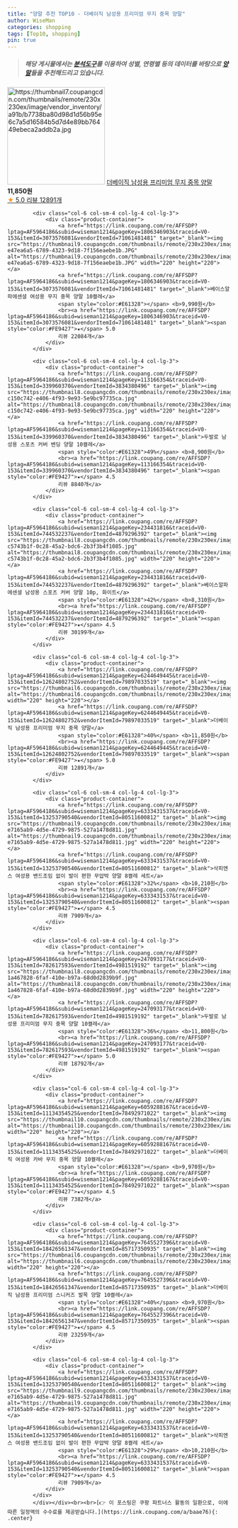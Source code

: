 ```yaml
---
title: "양말 추천 TOP10 - 더베이직 남성용 프리미엄 무지 중목 양말"
author: WiseMan
categories: shopping
tags: [Top10, shopping]
pin: true
---
```


> ##### 해당 게시물에서는 [**분석도구**](https://itemscout.io/)를 이용하여 **성별**, **연령별** 등의 데이터를 바탕으로 [**양말**](https://link.coupang.com/a/baae76)들을 추천해드리고 있습니다.
<div class="container"><div class="row">
            <div class="col-6 col-sm-4 col-lg-4 col-lg-3">
                <div class="product-container">
                    <a href="https://link.coupang.com/re/AFFSDP?lptag=AF5964186&subid=wiseman1214&pageKey=6244649445&traceid=V0-153&itemId=12624802749&vendorItemId=79897033533" target="_blank"><img src="https://thumbnail7.coupangcdn.com/thumbnails/remote/230x230ex/image/vendor_inventory/a91b/b7738ba80d98d1d56b95e6c7a5d16584b5d7d4e89bb76449ebeca2addb2a.jpg" alt="https://thumbnail7.coupangcdn.com/thumbnails/remote/230x230ex/image/vendor_inventory/a91b/b7738ba80d98d1d56b95e6c7a5d16584b5d7d4e89bb76449ebeca2addb2a.jpg" width="220" height="220"></a>
                    <a href="https://link.coupang.com/re/AFFSDP?lptag=AF5964186&subid=wiseman1214&pageKey=6244649445&traceid=V0-153&itemId=12624802749&vendorItemId=79897033533" target="_blank">더베이직 남성용 프리미엄 무지 중목 양말</a>
                    <span style="color:#E61328"></span> <b>11,850원</b>
                    <br><a href="https://link.coupang.com/re/AFFSDP?lptag=AF5964186&subid=wiseman1214&pageKey=6244649445&traceid=V0-153&itemId=12624802749&vendorItemId=79897033533" target="_blank"><span style="color:#FE9427">★</span> 5.0
                    리뷰 12891개</a>
                </div>
            </div>
            
            <div class="col-6 col-sm-4 col-lg-4 col-lg-3">
                <div class="product-container">
                    <a href="https://link.coupang.com/re/AFFSDP?lptag=AF5964186&subid=wiseman1214&pageKey=1806346903&traceid=V0-153&itemId=3073576081&vendorItemId=71061481481" target="_blank"><img src="https://thumbnail9.coupangcdn.com/thumbnails/remote/230x230ex/image/retail/images/1210191000741428-e47ea6a5-6789-4323-9d18-7f156eaebe1b.JPG" alt="https://thumbnail9.coupangcdn.com/thumbnails/remote/230x230ex/image/retail/images/1210191000741428-e47ea6a5-6789-4323-9d18-7f156eaebe1b.JPG" width="220" height="220"></a>
                    <a href="https://link.coupang.com/re/AFFSDP?lptag=AF5964186&subid=wiseman1214&pageKey=1806346903&traceid=V0-153&itemId=3073576081&vendorItemId=71061481481" target="_blank">베이스알파에센셜 여성용 무지 중목 양말 10켤레</a>
                    <span style="color:#E61328"></span> <b>9,990원</b>
                    <br><a href="https://link.coupang.com/re/AFFSDP?lptag=AF5964186&subid=wiseman1214&pageKey=1806346903&traceid=V0-153&itemId=3073576081&vendorItemId=71061481481" target="_blank"><span style="color:#FE9427">★</span> 5.0
                    리뷰 22084개</a>
                </div>
            </div>
            
            <div class="col-6 col-sm-4 col-lg-4 col-lg-3">
                <div class="product-container">
                    <a href="https://link.coupang.com/re/AFFSDP?lptag=AF5964186&subid=wiseman1214&pageKey=113166354&traceid=V0-153&itemId=339960370&vendorItemId=3834380496" target="_blank"><img src="https://thumbnail8.coupangcdn.com/thumbnails/remote/230x230ex/image/retail/images/1757067898399982-c150c742-e406-4f93-9e93-5e9bc97735ca.jpg" alt="https://thumbnail8.coupangcdn.com/thumbnails/remote/230x230ex/image/retail/images/1757067898399982-c150c742-e406-4f93-9e93-5e9bc97735ca.jpg" width="220" height="220"></a>
                    <a href="https://link.coupang.com/re/AFFSDP?lptag=AF5964186&subid=wiseman1214&pageKey=113166354&traceid=V0-153&itemId=339960370&vendorItemId=3834380496" target="_blank">두발로 남성용 스포츠 커버 밴딩 양말 10켤레</a>
                    <span style="color:#E61328">49%</span> <b>8,900원</b>
                    <br><a href="https://link.coupang.com/re/AFFSDP?lptag=AF5964186&subid=wiseman1214&pageKey=113166354&traceid=V0-153&itemId=339960370&vendorItemId=3834380496" target="_blank"><span style="color:#FE9427">★</span> 4.5
                    리뷰 8840개</a>
                </div>
            </div>
            
            <div class="col-6 col-sm-4 col-lg-4 col-lg-3">
                <div class="product-container">
                    <a href="https://link.coupang.com/re/AFFSDP?lptag=AF5964186&subid=wiseman1214&pageKey=234431816&traceid=V0-153&itemId=744532237&vendorItemId=4879296392" target="_blank"><img src="https://thumbnail8.coupangcdn.com/thumbnails/remote/230x230ex/image/retail/images/5828637879199-c5743b1f-0c28-45a2-bdc6-2b3f3b4f1085.jpg" alt="https://thumbnail8.coupangcdn.com/thumbnails/remote/230x230ex/image/retail/images/5828637879199-c5743b1f-0c28-45a2-bdc6-2b3f3b4f1085.jpg" width="220" height="220"></a>
                    <a href="https://link.coupang.com/re/AFFSDP?lptag=AF5964186&subid=wiseman1214&pageKey=234431816&traceid=V0-153&itemId=744532237&vendorItemId=4879296392" target="_blank">베이스알파에센셜 남성용 스포츠 커버 양말 10p, 화이트</a>
                    <span style="color:#E61328">42%</span> <b>8,310원</b>
                    <br><a href="https://link.coupang.com/re/AFFSDP?lptag=AF5964186&subid=wiseman1214&pageKey=234431816&traceid=V0-153&itemId=744532237&vendorItemId=4879296392" target="_blank"><span style="color:#FE9427">★</span> 4.5
                    리뷰 30199개</a>
                </div>
            </div>
            
            <div class="col-6 col-sm-4 col-lg-4 col-lg-3">
                <div class="product-container">
                    <a href="https://link.coupang.com/re/AFFSDP?lptag=AF5964186&subid=wiseman1214&pageKey=6244649445&traceid=V0-153&itemId=12624802752&vendorItemId=79897033519" target="_blank"><img src="https://thumbnail6.coupangcdn.com/thumbnails/remote/230x230ex/image/vendor_inventory/c874/128714f532c7a68aced82d3459df2d01fbdcb1ef173be12b6e66bfacc1b0.jpg" alt="https://thumbnail6.coupangcdn.com/thumbnails/remote/230x230ex/image/vendor_inventory/c874/128714f532c7a68aced82d3459df2d01fbdcb1ef173be12b6e66bfacc1b0.jpg" width="220" height="220"></a>
                    <a href="https://link.coupang.com/re/AFFSDP?lptag=AF5964186&subid=wiseman1214&pageKey=6244649445&traceid=V0-153&itemId=12624802752&vendorItemId=79897033519" target="_blank">더베이직 남성용 프리미엄 무지 중목 양말</a>
                    <span style="color:#E61328">40%</span> <b>11,850원</b>
                    <br><a href="https://link.coupang.com/re/AFFSDP?lptag=AF5964186&subid=wiseman1214&pageKey=6244649445&traceid=V0-153&itemId=12624802752&vendorItemId=79897033519" target="_blank"><span style="color:#FE9427">★</span> 5.0
                    리뷰 12891개</a>
                </div>
            </div>
            
            <div class="col-6 col-sm-4 col-lg-4 col-lg-3">
                <div class="product-container">
                    <a href="https://link.coupang.com/re/AFFSDP?lptag=AF5964186&subid=wiseman1214&pageKey=6333431537&traceid=V0-153&itemId=13253790540&vendorItemId=80511600812" target="_blank"><img src="https://thumbnail9.coupangcdn.com/thumbnails/remote/230x230ex/image/retail/images/2654214058074409-e7165ab9-4d5e-4729-9875-527a1478d811.jpg" alt="https://thumbnail9.coupangcdn.com/thumbnails/remote/230x230ex/image/retail/images/2654214058074409-e7165ab9-4d5e-4729-9875-527a1478d811.jpg" width="220" height="220"></a>
                    <a href="https://link.coupang.com/re/AFFSDP?lptag=AF5964186&subid=wiseman1214&pageKey=6333431537&traceid=V0-153&itemId=13253790540&vendorItemId=80511600812" target="_blank">삭피엔스 여성용 밴드조임 없이 발이 편한 무압박 양말 8켤레 세트</a>
                    <span style="color:#E61328">32%</span> <b>10,210원</b>
                    <br><a href="https://link.coupang.com/re/AFFSDP?lptag=AF5964186&subid=wiseman1214&pageKey=6333431537&traceid=V0-153&itemId=13253790540&vendorItemId=80511600812" target="_blank"><span style="color:#FE9427">★</span> 4.5
                    리뷰 7909개</a>
                </div>
            </div>
            
            <div class="col-6 col-sm-4 col-lg-4 col-lg-3">
                <div class="product-container">
                    <a href="https://link.coupang.com/re/AFFSDP?lptag=AF5964186&subid=wiseman1214&pageKey=247093177&traceid=V0-153&itemId=782617593&vendorItemId=4981519192" target="_blank"><img src="https://thumbnail8.coupangcdn.com/thumbnails/remote/230x230ex/image/retail/images/3646639073713897-1a467828-6faf-410e-b97a-68d0d2839b9f.jpg" alt="https://thumbnail8.coupangcdn.com/thumbnails/remote/230x230ex/image/retail/images/3646639073713897-1a467828-6faf-410e-b97a-68d0d2839b9f.jpg" width="220" height="220"></a>
                    <a href="https://link.coupang.com/re/AFFSDP?lptag=AF5964186&subid=wiseman1214&pageKey=247093177&traceid=V0-153&itemId=782617593&vendorItemId=4981519192" target="_blank">두발로 남성용 프리미엄 무지 중목 양말 10켤레</a>
                    <span style="color:#E61328">36%</span> <b>11,800원</b>
                    <br><a href="https://link.coupang.com/re/AFFSDP?lptag=AF5964186&subid=wiseman1214&pageKey=247093177&traceid=V0-153&itemId=782617593&vendorItemId=4981519192" target="_blank"><span style="color:#FE9427">★</span> 5.0
                    리뷰 18792개</a>
                </div>
            </div>
            
            <div class="col-6 col-sm-4 col-lg-4 col-lg-3">
                <div class="product-container">
                    <a href="https://link.coupang.com/re/AFFSDP?lptag=AF5964186&subid=wiseman1214&pageKey=6059288167&traceid=V0-153&itemId=11134354525&vendorItemId=78492971022" target="_blank"><img src="https://thumbnail10.coupangcdn.com/thumbnails/remote/230x230ex/image/vendor_inventory/9a32/85f6270dc546f9d850f383df03f5906d0533ad8f472857221daceddf16f9.jpg" alt="https://thumbnail10.coupangcdn.com/thumbnails/remote/230x230ex/image/vendor_inventory/9a32/85f6270dc546f9d850f383df03f5906d0533ad8f472857221daceddf16f9.jpg" width="220" height="220"></a>
                    <a href="https://link.coupang.com/re/AFFSDP?lptag=AF5964186&subid=wiseman1214&pageKey=6059288167&traceid=V0-153&itemId=11134354525&vendorItemId=78492971022" target="_blank">더베이직 여성용 카바 무지 중목 양말 10켤레</a>
                    <span style="color:#E61328"></span> <b>9,970원</b>
                    <br><a href="https://link.coupang.com/re/AFFSDP?lptag=AF5964186&subid=wiseman1214&pageKey=6059288167&traceid=V0-153&itemId=11134354525&vendorItemId=78492971022" target="_blank"><span style="color:#FE9427">★</span> 4.5
                    리뷰 7382개</a>
                </div>
            </div>
            
            <div class="col-6 col-sm-4 col-lg-4 col-lg-3">
                <div class="product-container">
                    <a href="https://link.coupang.com/re/AFFSDP?lptag=AF5964186&subid=wiseman1214&pageKey=7645527396&traceid=V0-153&itemId=18426561347&vendorItemId=85717350935" target="_blank"><img src="https://thumbnail6.coupangcdn.com/thumbnails/remote/230x230ex/image/vendor_inventory/2d51/5125ebcc10f1146b4a3740f1cf4417431e7845fb074c87dd4c5b99cf166b.jpg" alt="https://thumbnail6.coupangcdn.com/thumbnails/remote/230x230ex/image/vendor_inventory/2d51/5125ebcc10f1146b4a3740f1cf4417431e7845fb074c87dd4c5b99cf166b.jpg" width="220" height="220"></a>
                    <a href="https://link.coupang.com/re/AFFSDP?lptag=AF5964186&subid=wiseman1214&pageKey=7645527396&traceid=V0-153&itemId=18426561347&vendorItemId=85717350935" target="_blank">더베이직 남성용 프리미엄 스니커즈 발목 양말 10켤레</a>
                    <span style="color:#E61328">40%</span> <b>9,970원</b>
                    <br><a href="https://link.coupang.com/re/AFFSDP?lptag=AF5964186&subid=wiseman1214&pageKey=7645527396&traceid=V0-153&itemId=18426561347&vendorItemId=85717350935" target="_blank"><span style="color:#FE9427">★</span> 4.5
                    리뷰 23259개</a>
                </div>
            </div>
            
            <div class="col-6 col-sm-4 col-lg-4 col-lg-3">
                <div class="product-container">
                    <a href="https://link.coupang.com/re/AFFSDP?lptag=AF5964186&subid=wiseman1214&pageKey=6333431537&traceid=V0-153&itemId=13253790540&vendorItemId=80511600812" target="_blank"><img src="https://thumbnail9.coupangcdn.com/thumbnails/remote/230x230ex/image/retail/images/2654214058074409-e7165ab9-4d5e-4729-9875-527a1478d811.jpg" alt="https://thumbnail9.coupangcdn.com/thumbnails/remote/230x230ex/image/retail/images/2654214058074409-e7165ab9-4d5e-4729-9875-527a1478d811.jpg" width="220" height="220"></a>
                    <a href="https://link.coupang.com/re/AFFSDP?lptag=AF5964186&subid=wiseman1214&pageKey=6333431537&traceid=V0-153&itemId=13253790540&vendorItemId=80511600812" target="_blank">삭피엔스 여성용 밴드조임 없이 발이 편한 무압박 양말 8켤레 세트</a>
                    <span style="color:#E61328">29%</span> <b>10,210원</b>
                    <br><a href="https://link.coupang.com/re/AFFSDP?lptag=AF5964186&subid=wiseman1214&pageKey=6333431537&traceid=V0-153&itemId=13253790540&vendorItemId=80511600812" target="_blank"><span style="color:#FE9427">★</span> 4.5
                    리뷰 7909개</a>
                </div>
            </div>
            </div></div><br><br>[👉 이 포스팅은 쿠팡 파트너스 활동의 일환으로, 이에 따른 일정액의 수수료를 제공받습니다.](https://link.coupang.com/a/baae76){: .center}